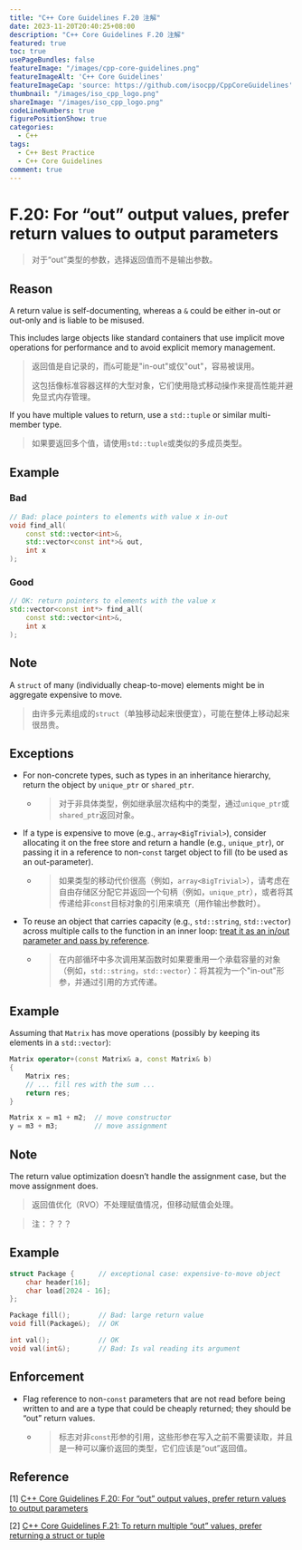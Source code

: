 ```yaml
---
title: "C++ Core Guidelines F.20 注解"
date: 2023-11-20T20:40:25+08:00
description: "C++ Core Guidelines F.20 注解"
featured: true
toc: true
usePageBundles: false
featureImage: "/images/cpp-core-guidelines.png"
featureImageAlt: 'C++ Core Guidelines'
featureImageCap: 'source: https://github.com/isocpp/CppCoreGuidelines'
thumbnail: "/images/iso_cpp_logo.png"
shareImage: "/images/iso_cpp_logo.png"
codeLineNumbers: true
figurePositionShow: true
categories:
  - C++
tags:
  - C++ Best Practice
  - C++ Core Guidelines
comment: true
---
```


# F.20: For “out” output values, prefer return values to output parameters

>对于“out”类型的参数，选择返回值而不是输出参数。

## Reason

A return value is self-documenting, whereas a `&` could be either in-out or out-only and is liable to be misused.

This includes large objects like standard containers that use implicit move operations for performance and to avoid explicit memory management.

>返回值是自记录的，而`&`可能是"in-out"或仅"out"，容易被误用。
>
>这包括像标准容器这样的大型对象，它们使用隐式移动操作来提高性能并避免显式内存管理。

If you have multiple values to return, use a `std::tuple` or similar multi-member type.

>如果要返回多个值，请使用`std::tuple`或类似的多成员类型。

## Example

### Bad

```c++
// Bad: place pointers to elements with value x in-out
void find_all(
    const std::vector<int>&,
    std::vector<const int*>& out,
    int x
);
```

### Good

```c++
// OK: return pointers to elements with the value x
std::vector<const int*> find_all(
    const std::vector<int>&,
    int x
);
```

## Note

A `struct` of many (individually cheap-to-move) elements might be in aggregate expensive to move.

>由许多元素组成的`struct`（单独移动起来很便宜），可能在整体上移动起来很昂贵。

## Exceptions

- For non-concrete types, such as types in an inheritance hierarchy, return the object by `unique_ptr` or `shared_ptr`.

  - >对于非具体类型，例如继承层次结构中的类型，通过`unique_ptr`或`shared_ptr`返回对象。

- If a type is expensive to move (e.g., `array<BigTrivial>`), consider allocating it on the free store and return a handle (e.g., `unique_ptr`), or passing it in a reference to non-`const` target object to fill (to be used as an out-parameter).

  - >如果类型的移动代价很高（例如，`array<BigTrivial>`），请考虑在自由存储区分配它并返回一个句柄（例如，`unique_ptr`），或者将其传递给非`const`目标对象的引用来填充（用作输出参数时）。

- To reuse an object that carries capacity (e.g., `std::string`, `std::vector`) across multiple calls to the function in an inner loop: [treat it as an in/out parameter and pass by reference](https://isocpp.github.io/CppCoreGuidelines/CppCoreGuidelines#Rf-out-multi).

  - >在内部循环中多次调用某函数时如果要重用一个承载容量的对象（例如，`std::string`，`std::vector`）：将其视为一个"in-out"形参，并通过引用的方式传递。

## Example

Assuming that `Matrix` has move operations (possibly by keeping its elements in a `std::vector`):

```c++
Matrix operator+(const Matrix& a, const Matrix& b)
{
    Matrix res;
    // ... fill res with the sum ...
    return res;
}

Matrix x = m1 + m2;  // move constructor
y = m3 + m3;         // move assignment
```

## Note

The return value optimization doesn’t handle the assignment case, but the move assignment does.

>返回值优化（RVO）不处理赋值情况，但移动赋值会处理。

> 注：？？？

## Example

```c++
struct Package {      // exceptional case: expensive-to-move object
    char header[16];
    char load[2024 - 16];
};

Package fill();       // Bad: large return value
void fill(Package&);  // OK

int val();            // OK
void val(int&);       // Bad: Is val reading its argument
```

## Enforcement

- Flag reference to non-`const` parameters that are not read before being written to and are a type that could be cheaply returned; they should be “out” return values.

  - >标志对非`const`形参的引用，这些形参在写入之前不需要读取，并且是一种可以廉价返回的类型，它们应该是“out”返回值。

## Reference

[1] [C++ Core Guidelines F.20: For “out” output values, prefer return values to output parameters](https://isocpp.github.io/CppCoreGuidelines/CppCoreGuidelines#f20-for-out-output-values-prefer-return-values-to-output-parameters)

[2] [C++ Core Guidelines F.21: To return multiple “out” values, prefer returning a struct or tuple](https://isocpp.github.io/CppCoreGuidelines/CppCoreGuidelines#f21-to-return-multiple-out-values-prefer-returning-a-struct-or-tuple)
